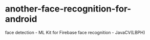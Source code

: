 # another-face-recognition-for-android
face detection - ML Kit for Firebase
face recognition - JavaCV(LBPH)
